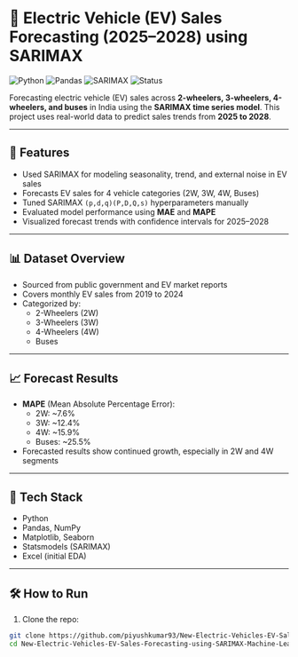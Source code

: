 # 🔋 Electric Vehicle (EV) Sales Forecasting (2025–2028) using SARIMAX

![Python](https://img.shields.io/badge/Python-3.9-blue)
![Pandas](https://img.shields.io/badge/Pandas-data--analysis-yellowgreen)
![SARIMAX](https://img.shields.io/badge/SARIMAX-Time%20Series%20Forecasting-orange)
![Status](https://img.shields.io/badge/Model-Tested-brightgreen)

Forecasting electric vehicle (EV) sales across **2-wheelers, 3-wheelers, 4-wheelers, and buses** in India using the **SARIMAX time series model**. This project uses real-world data to predict sales trends from **2025 to 2028**.

---

## 🚀 Features

- Used SARIMAX for modeling seasonality, trend, and external noise in EV sales
- Forecasts EV sales for 4 vehicle categories (2W, 3W, 4W, Buses)
- Tuned SARIMAX `(p,d,q)(P,D,Q,s)` hyperparameters manually
- Evaluated model performance using **MAE** and **MAPE**
- Visualized forecast trends with confidence intervals for 2025–2028

---

## 📊 Dataset Overview

- Sourced from public government and EV market reports
- Covers monthly EV sales from 2019 to 2024
- Categorized by:
  - 2-Wheelers (2W)
  - 3-Wheelers (3W)
  - 4-Wheelers (4W)
  - Buses

---

## 📈 Forecast Results

- **MAPE** (Mean Absolute Percentage Error):
  - 2W: ~7.6%
  - 3W: ~12.4%
  - 4W: ~15.9%
  - Buses: ~25.5%
- Forecasted results show continued growth, especially in 2W and 4W segments

---

## 🧠 Tech Stack

- Python
- Pandas, NumPy
- Matplotlib, Seaborn
- Statsmodels (SARIMAX)
- Excel (initial EDA)

---

## 🛠️ How to Run

1. Clone the repo:
```bash
git clone https://github.com/piyushkumar93/New-Electric-Vehicles-EV-Sales-Forecasting-using-SARIMAX-Machine-Learning-Model.git
cd New-Electric-Vehicles-EV-Sales-Forecasting-using-SARIMAX-Machine-Learning-Model
